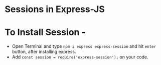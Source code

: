 # Sessions in Express-JS
# To Install Session -
* Open Terminal and type ```npm i express express-session``` and hit ```enter``` button, after installing express. <br>
* Add ```const session = require('express-session');``` on your code.
